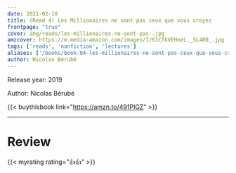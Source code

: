 ```yaml
---
date: 2021-02-10
title: (Read 4) Les Millionaires ne sont pas ceux que vous croyez
frontpage: "true"
cover: img/reads/les-millionaires-ne-sont-pas-.jpg
amzcover: https://m.media-amazon.com/images/I/61CfkVEHneL._SL400_.jpg
tags: ['reads', 'nonfiction', 'lectures']
aliases: ['/books/book-04-les-millionaires-ne-sont-pas-ceux-que-vous-croyez', '/4']
author: Nicolas Bérubé
---
```


Release year: 2019

Author: Nicolas Bérubé

{{< buythisbook link="https://amzn.to/491PIGZ" >}}

---

# Review

{{< myrating rating="👍👍" >}}


